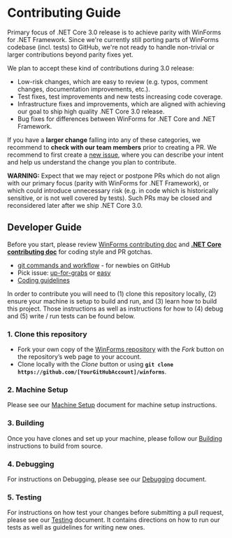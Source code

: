 # Contributing Guide

Primary focus of .NET Core 3.0 release is to achieve parity with WinForms for .NET Framework.
Since we're currently still porting parts of WinForms codebase (incl. tests) to GitHub, we're not ready to handle non-trivial or larger contributions beyond parity fixes yet.

We plan to accept these kind of contributions during 3.0 release:
* Low-risk changes, which are easy to review (e.g. typos, comment changes, documentation improvements, etc.).
* Test fixes, test improvements and new tests increasing code coverage.
* Infrastructure fixes and improvements, which are aligned with achieving our goal to ship high quality .NET Core 3.0 release.
* Bug fixes for differences between WinForms for .NET Core and .NET Framework.

If you have a **larger change** falling into any of these categories, we recommend to **check with our team members** prior to creating a PR.
We recommend to first create a [new issue](https://github.com/dotnet/winforms/issues), where you can describe your intent and help us understand the change you plan to contribute.

**WARNING:** Expect that we may reject or postpone PRs which do not align with our primary focus (parity with WinForms for .NET Framework), 
or which could introduce unnecessary risk (e.g. in code which is historically sensitive, or is not well covered by tests).
Such PRs may be closed and reconsidered later after we ship .NET Core 3.0.



## Developer Guide

Before you start, please review [WinForms contributing doc](TODO) and **[.NET Core contributing doc](https://github.com/dotnet/corefx/blob/master/Documentation/project-docs/contributing.md)** for coding style and PR gotchas.

* [git commands and workflow](https://github.com/dotnet/corefx/wiki/git-reference) - for newbies on GitHub
* Pick issue: [up-for-grabs](https://github.com/dotnet/winforms/issues?q=is%3Aopen+is%3Aissue+label%3Aup-for-grabs) or [easy](https://github.com/dotnet/winforms/issues?utf8=%E2%9C%93&q=is%3Aopen+is%3Aissue+label%3Aeasy)
* [Coding guidelines](https://github.com/dotnet/corefx/tree/master/Documentation#coding-guidelines)

In order to contribute you will need to (1) clone this repository locally, (2) ensure your machine is setup to build and run, and (3) learn how to build this project. Those instructions as well as instructions for how to (4) debug and (5) write / run tests can be found below.

### 1. Clone this repository

* Fork your own copy of the [WinForms repository]( https://github.com/dotnet/winforms) with the _Fork_ button on the repository’s web page to your account. 
* Clone locally with the _Clone_ button or using **`git clone https://github.com/[YourGitHubAccount]/winforms`**.

### 2. Machine Setup

Please see our [Machine Setup](https://github.com/dotnet/corefx/blob/master/Documentation/machine-setup.md) document for machine setup instructions.

### 3. Building

Once you have clones and set up your machine, please follow our [Building](https://github.com/dotnet/corefx/blob/master/Documentation/building.md) instructions to build from source.

### 4. Debugging

For instructions on Debugging, please see our [Debugging](https://github.com/dotnet/corefx/blob/master/Documentation/debugging.md) document.

### 5. Testing

For instructions on how test your changes before submitting a pull request, please see our [Testing](https://github.com/dotnet/corefx/blob/master/Documentation/testing.md) document. It contains directions on how to run our tests as well as guidelines for writing new ones.
